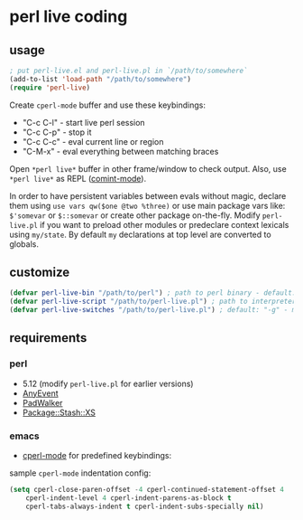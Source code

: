 # perl live coding

## usage

```lisp
; put perl-live.el and perl-live.pl in `/path/to/somewhere`
(add-to-list 'load-path "/path/to/somewhere")
(require 'perl-live)
```

Create `cperl-mode` buffer and use these keybindings:
  
 * "C-c C-l" - start live perl session  
 * "C-c C-p" - stop it  
 * "C-c C-c" - eval current line or region
 * "C-M-x" - eval everything between matching braces  

Open `*perl live*` buffer in other frame/window to check output. Also, use `*perl live*` as REPL ([comint-mode](http://www.emacswiki.org/emacs/ComintMode)).

In order to have persistent variables between evals without magic, declare them using `use vars qw($one @two %three)` or 
use main package vars like: `$'somevar` or `$::somevar` or create other package on-the-fly. 
Modify `perl-live.pl` if you want to preload other modules or predeclare context lexicals using `my/state`.
By default `my` declarations at top level are converted to globals.

## customize

```lisp
(defvar perl-live-bin "/path/to/perl") ; path to perl binary - default: "perl" or `perlenv-get-perl-path` if `perlenv.el` loaded
(defvar perl-live-script "/path/to/perl-live.pl") ; path to interpreter script - default: "perl-live.pl" at same dir where you put perl-live.el
(defvar perl-live-switches "/path/to/perl-live.pl") ; default: "-g" - make "my" global
```

## requirements

### perl

 * 5.12 (modify `perl-live.pl` for earlier versions)
 * [AnyEvent](http://metacpan.org/release/AnyEvent)
 * [PadWalker](http://metacpan.org/release/PadWalker)
 * [Package::Stash::XS](https://metacpan.org/release/Package-Stash-XS)

### emacs

 * [cperl-mode](https://github.com/jrockway/cperl-mode) for predefined keybindings:

sample `cperl-mode` indentation config:
```lisp
(setq cperl-close-paren-offset -4 cperl-continued-statement-offset 4
    cperl-indent-level 4 cperl-indent-parens-as-block t
    cperl-tabs-always-indent t cperl-indent-subs-specially nil)
```
